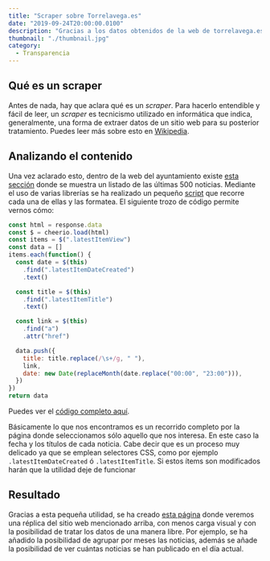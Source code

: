 ```yaml
---
title: "Scraper sobre Torrelavega.es"
date: "2019-09-24T20:00:00.0100"
description: "Gracias a los datos obtenidos de la web de torrelavega.es se ha desarrollado una página que sirve de utilidad para mostrar las 500 últimas noticias"
thumbnail: "./thumbnail.jpg"
category:
  - Transparencia
---
```


## Qué es un scraper

Antes de nada, hay que aclara qué es un _scraper_. Para hacerlo entendible y fácil de leer, un _scraper_ es tecnicismo utilizado en informática que indica, generalmente, una forma de extraer datos de un sitio web para su posterior tratamiento. Puedes leer más sobre esto en [Wikipedia](https://es.wikipedia.org/wiki/Web_scraping).

## Analizando el contenido

Una vez aclarado esto, dentro de la web del ayuntamiento existe <a href="http://torrelavega.es/index.php/ciudad/mas-noticias" target="_blank" rel="noopener noreferrer">esta sección</a> donde se muestra un listado de las últimas 500 noticias. Mediante el uso de varias librerías se ha realizado un pequeño [script](https://es.wikipedia.org/wiki/Script) que recorre cada una de ellas y las formatea. El siguiente trozo de código permite vernos cómo:

```javascript
const html = response.data
const $ = cheerio.load(html)
const items = $(".latestItemView")
const data = []
items.each(function() {
  const date = $(this)
    .find(".latestItemDateCreated")
    .text()

  const title = $(this)
    .find(".latestItemTitle")
    .text()

  const link = $(this)
    .find("a")
    .attr("href")

  data.push({
    title: title.replace(/\s+/g, " "),
    link,
    date: new Date(replaceMonth(date.replace("00:00", "23:00"))),
  })
})
return data
```

Puedes ver el [código completo aquí](https://github.com/ardillan/torlavega/blob/master/src/utils/scraper-torrelavega-es.js).

Básicamente lo que nos encontramos es un recorrido completo por la página donde seleccionamos sólo aquello que nos interesa. En este caso la fecha y los títulos de cada noticia. Cabe decir que es un proceso muy delicado ya que se emplean selectores CSS, como por ejemplo `.latestItemDateCreated` ó `.latestItemTitle`. Si estos ítems son modificados harán que la utilidad deje de funcionar

## Resultado

Gracias a esta pequeña utilidad, se ha creado [esta página](/datos-del-ayuntamiento) donde veremos una réplica del sitio web mencionado arriba, con menos carga visual y con la posibilidad de tratar los datos de una manera libre. Por ejemplo, se ha añadido la posibilidad de agrupar por meses las noticias, además se añade la posibilidad de ver cuántas noticias se han publicado en el día actual.
